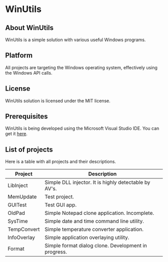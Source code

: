 # WinUtils
## About WinUtils
WinUtils is a simple solution with various useful Windows programs.

## Platform
All projects are targeting the Windows operating system, effectively using the Windows API calls.

## License
WinUtils solution is licensed under the MIT license.

## Prerequisites
WinUtils is being developed using the Microsoft Visual Studio IDE. You can get it [here](https://visualstudio.microsoft.com/).

## List of projects
Here is a table with all projects and their descriptions.

|Project|Description|
|-------|-----------|
|LibInject|Simple DLL injector. It is highly detectable by AV's.|
|MemUpdate|Test project.|
|GUITest|Test GUI app.|
|OldPad|Simple Notepad clone application. Incomplete.|
|SysTime|Simple date and time command line utility.|
|TempConvert|Simple temperature converter application.|
|InfoOverlay|Simple application overlaying utility.|
|Format|Simple format dialog clone. Development in progress.|